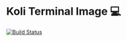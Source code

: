 # Koli Terminal Image :computer:
[![Build Status](https://travis-ci.org/koli/koli-term.svg?branch=master)](https://travis-ci.org/koli/koli-term)
